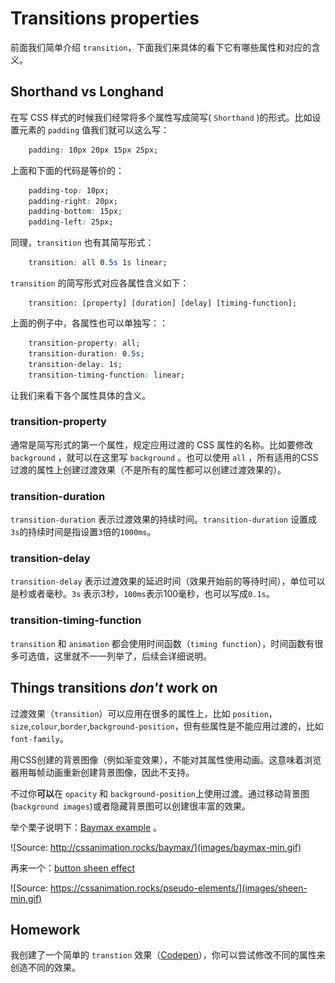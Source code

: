 # Transitions properties

前面我们简单介绍 `transition`，下面我们来具体的看下它有哪些属性和对应的含义。

## Shorthand vs Longhand

在写 CSS 样式的时候我们经常将多个属性写成简写( `Shorthand` )的形式。比如设置元素的 `padding` 值我们就可以这么写：

```css
    padding: 10px 20px 15px 25px;
```

上面和下面的代码是等价的：

```css
    padding-top: 10px;
    padding-right: 20px;
    padding-bottom: 15px;
    padding-left: 25px;
```

同理，`transition` 也有其简写形式：

```css
    transition: all 0.5s 1s linear;
```

`transition` 的简写形式对应各属性含义如下：

```
    transition: [property] [duration] [delay] [timing-function];
```

上面的例子中，各属性也可以单独写：：

```css
    transition-property: all;
    transition-duration: 0.5s;
    transition-delay: 1s;
    transition-timing-function: linear;
```

让我们来看下各个属性具体的含义。

### transition-property

通常是简写形式的第一个属性，规定应用过渡的 CSS 属性的名称。比如要修改 `background` ，就可以在这里写 `background` 。也可以使用 `all` ，所有适用的CSS过渡的属性上创建过渡效果（不是所有的属性都可以创建过渡效果的）。

### transition-duration

`transition-duration` 表示过渡效果的持续时间。`transition-duration` 设置成`3s`的持续时间是指设置`3`倍的`1000ms`。

### transition-delay

`transition-delay` 表示过渡效果的延迟时间（效果开始前的等待时间），单位可以是秒或者毫秒。`3s` 表示3秒，`100ms`表示100毫秒，也可以写成`0.1s`。

### transition-timing-function

`transition` 和 `animation` 都会使用时间函数（`timing function`），时间函数有很多可选值，这里就不一一列举了，后续会详细说明。

## Things transitions _don't_ work on

过渡效果（`transition`）可以应用在很多的属性上，比如 `position`，`size`,`colour`,`border`,`background-position`，但有些属性是不能应用过渡的，比如 `font-family`。

用CSS创建的背景图像（例如渐变效果），不能对其属性使用动画。这意味着浏览器用每帧动画重新创建背景图像，因此不支持。

不过你**可以**在 `opacity` 和 `background-position`上使用过渡。通过移动背景图(`background images`)或者隐藏背景图可以创建很丰富的效果。

举个栗子说明下：[Baymax example](http://cssanimation.rocks/baymax/) 。

![Source: http://cssanimation.rocks/baymax/](images/baymax-min.gif)

再来一个：[button sheen effect](https://cssanimation.rocks/pseudo-elements/)

![Source: https://cssanimation.rocks/pseudo-elements/](images/sheen-min.gif)

## Homework

我创建了一个简单的 `transtion` 效果（[Codepen](http://codepen.io/donovanh/pen/NPYNGa?editors=110)），你可以尝试修改不同的属性来创造不同的效果。